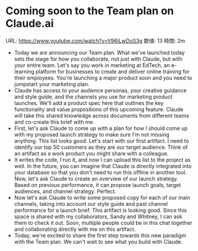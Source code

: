 # Coming soon to the Team plan on Claude.ai

URL: https://www.youtube.com/watch?v=V96iLwDoS3g
数値: 13
時間: 2m

- Today we are announcing our Team plan. What we've launched today sets the stage for how you collaborate, not just with Claude, but with your entire team. Let's say you work in marketing at EdTech, an e-learning platform for businesses to create and deliver online training for their employees. You're launching a major product soon and you need to jumpstart your marketing plan.
- Claude has access to your audience personas, your creative guidance and style guide, and the channels you use for marketing product launches. We'll add a product spec here that outlines the key functionality and value propositions of this upcoming feature. Claude will take this shared knowledge across documents from different teams and co-create this brief with me.
- First, let's ask Claude to come up with a plan for how I should come up with my proposed launch strategy to make sure I'm not missing anything. This list looks good. Let's start with our first artifact. I need to identify our top 50 customers as they are our target audience. Think of an artifact as a work product you might share with a colleague.
- It writes the code, I run it, and now I can upload this list to the project as well. In the future, you can imagine that Claude is directly integrated into your database so that you don't need to run this offline in another tool. Now, let's ask Claude to create an overview of our launch strategy. Based on previous performance, it can propose launch goals, target audiences, and channel strategy. Perfect.
- Now let's ask Claude to write some proposed copy for each of our main channels, taking into account our style guide and past channel performance for a launch brief. This artifact is looking good. Since this space is shared with my collaborators, Sandy and Whitney, I can ask them to check it out. Soon, multiple people could be in this chat together and collaborating directly with me on this artifact.
- Today, we're excited to share the first step towards this new paradigm with the Team plan. We can't wait to see what you build with Claude.